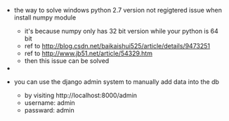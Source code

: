 * the way to solve windows python 2.7 version not regigtered issue when install numpy module
	* it's because numpy only has 32 bit version while your python is 64 bit
	* ref to http://blog.csdn.net/baikaishui525/article/details/9473251
	* ref to http://www.jb51.net/article/54329.htm
	* then this issue can be solved

* 
* you can use the django admin system to manually add data into the db
	* by visiting http://localhost:8000/admin
	* username: admin
	* passward: admin

